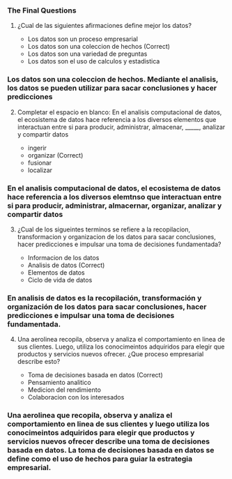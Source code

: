### The Final Questions

1. ¿Cual de las siguientes afirmaciones define mejor los datos?
   
   * Los datos son un proceso empresarial
   * Los datos son una coleccion de hechos (Correct)
   * Los datos son una variedad de preguntas
   * Los datos son el uso de calculos y estadistica
  
### Los datos son una coleccion de hechos. Mediante el analisis, los datos se pueden utilizar para sacar conclusiones y hacer predicciones

2. Completar el espacio en blanco: En el analisis computacional de datos, el ecosistema de datos hace referencia a los diversos elementos que interactuan entre si para producir, administrar, almacenar, _____, analizar y compartir datos
   
   * ingerir
   * organizar (Correct)
   * fusionar
   * localizar

### En el analisis computacional de datos, el ecosistema de datos hace referencia a los diversos elemtnso que interactuan entre si para producir, administrar, almacernar, organizar, analizar y compartir datos

3. ¿Cual de los sigueintes terminos se refiere a la recopilacion, transformacion y organizacion de los datos para sacar conclusiones, hacer predicciones e impulsar una toma de decisiones fundamentada?
   
   * Informacion de los datos
   * Analisis de datos (Correct)
   * Elementos de datos
   * Ciclo de vida de datos 
  

### En analisis de datos es la recopilación, transformación y organización de los datos para sacar conclusiones, hacer predicciones e impulsar una toma de decisiones fundamentada.

4. Una aerolinea recopila, observa y analiza el comportamiento en linea de sus clientes. Luego, utiliza los conocimeintos adquiridos para elegir que productos y servicios nuevos ofrecer. ¿Que proceso empresarial describe esto?
   
   * Toma de decisiones basada en datos (Correct)
   * Pensamiento analitico
   * Medicion del rendimiento
   * Colaboracion con los interesados
  
### Una aerolinea  que recopila, observa y analiza el comportamiento en linea de sus clientes y luego utiliza los conocimeintos adquiridos para elegir que productos y servicios nuevos ofrecer describe una toma de decisiones basada en datos. La toma de decisiones basada en datos se define como el uso de hechos para guiar la estrategia empresarial.